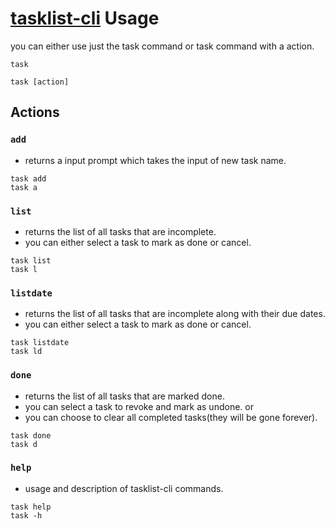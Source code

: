 # [tasklist-cli](https://github.com/manojuppala/tasklist-cli) Usage

you can either use just the task command or task command with a action.

```shell
task
```

```shell
task [action]
```

## Actions

### `add`

- returns a input prompt which takes the input of new task name.

```shell
task add
task a
```

### `list`

- returns the list of all tasks that are incomplete.
- you can either select a task to mark as done or cancel.

```shell
task list
task l
```

### `listdate`

- returns the list of all tasks that are incomplete along with their due dates.
- you can either select a task to mark as done or cancel.

```shell
task listdate
task ld
```

### `done`

- returns the list of all tasks that are marked done.
- you can select a task to revoke and mark as undone.
  or
- you can choose to clear all completed tasks(they will be gone forever).

```shell
task done
task d
```

### `help`

- usage and description of tasklist-cli commands.

```shell
task help
task -h
```
